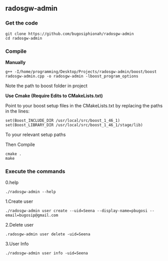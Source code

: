 ## radosgw-admin

### Get the code

	git clone https://github.com/bugosiphionah/radosgw-admin
	cd radosgw-admin

### Compile

**Manually**

	g++ -I/home/programming/Desktop/Projects/radosgw-admin/boost/boost radosgw-admin.cpp -o radosgw-admin -lboost_program_options

Note the path to boost folder in project

**Use Cmake (Require Edits to CMakeLists.txt)**

Point to your boost setup files in the CMakeLists.txt by replacing the paths in the lines:

	set(Boost_INCLUDE_DIR /usr/local/src/boost_1_46_1)
	set(Boost_LIBRARY_DIR /usr/local/src/boost_1_46_1/stage/lib)
	
To your relevant setup paths

Then Compile

	cmake .
	make


### Execute the commands

0.help

	./radosgw-admin --help

1.Create user

	./radosgw-admin user create --uid=Seena --display-name=pbugosi --email=bugosip@gmail.com

2.Delete user

	.radosgw-admin user delete -uid=Seena

3.User Info

	./radosgw-admin user info -uid=Seena

